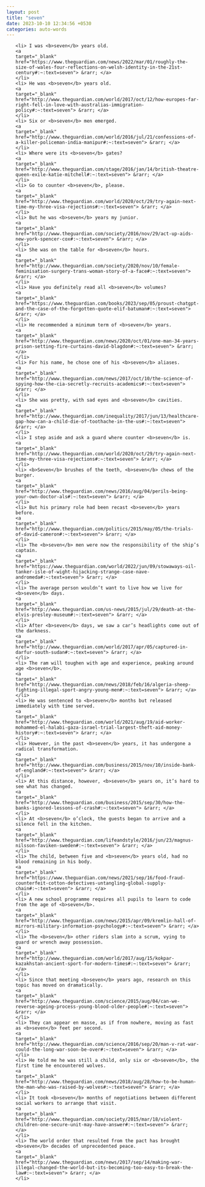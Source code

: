 ```yaml
---
layout: post
title: "seven"
date: 2023-10-10 12:34:56 +0530
categories: auto-words
---
```

<ol>

    <li> I was <b>seven</b> years old.
    <a 
    target="_blank" 
    href="https://www.theguardian.com/news/2022/mar/01/roughly-the-size-of-wales-four-reflections-on-welsh-identity-in-the-21st-century#:~:text=seven"> &rarr; </a>
    </li>
    <li> He was <b>seven</b> years old.
    <a 
    target="_blank" 
    href="http://www.theguardian.com/world/2017/oct/12/how-europes-far-right-fell-in-love-with-australias-immigration-policy#:~:text=seven"> &rarr; </a>
    </li>
    <li> Six or <b>seven</b> men emerged.
    <a 
    target="_blank" 
    href="http://www.theguardian.com/world/2016/jul/21/confessions-of-a-killer-policeman-india-manipur#:~:text=seven"> &rarr; </a>
    </li>
    <li> Where were its <b>seven</b> gates?
    <a 
    target="_blank" 
    href="http://www.theguardian.com/stage/2016/jan/14/british-theatre-queen-exile-katie-mitchell#:~:text=seven"> &rarr; </a>
    </li>
    <li> Go to counter <b>seven</b>, please.
    <a 
    target="_blank" 
    href="http://www.theguardian.com/world/2020/oct/29/try-again-next-time-my-three-visa-rejections#:~:text=seven"> &rarr; </a>
    </li>
    <li> But he was <b>seven</b> years my junior.
    <a 
    target="_blank" 
    href="http://www.theguardian.com/society/2016/nov/29/act-up-aids-new-york-spencer-cox#:~:text=seven"> &rarr; </a>
    </li>
    <li> She was on the table for <b>seven</b> hours.
    <a 
    target="_blank" 
    href="http://www.theguardian.com/society/2020/nov/10/female-feminisation-surgery-trans-woman-story-of-a-face#:~:text=seven"> &rarr; </a>
    </li>
    <li> Have you definitely read all <b>seven</b> volumes?
    <a 
    target="_blank" 
    href="https://www.theguardian.com/books/2023/sep/05/proust-chatgpt-and-the-case-of-the-forgotten-quote-elif-batuman#:~:text=seven"> &rarr; </a>
    </li>
    <li> He recommended a minimum term of <b>seven</b> years.
    <a 
    target="_blank" 
    href="http://www.theguardian.com/news/2020/oct/01/one-man-34-years-prison-setting-fire-curtains-david-blagdon#:~:text=seven"> &rarr; </a>
    </li>
    <li> For his name, he chose one of his <b>seven</b> aliases.
    <a 
    target="_blank" 
    href="http://www.theguardian.com/news/2017/oct/10/the-science-of-spying-how-the-cia-secretly-recruits-academics#:~:text=seven"> &rarr; </a>
    </li>
    <li> She was pretty, with sad eyes and <b>seven</b> cavities.
    <a 
    target="_blank" 
    href="http://www.theguardian.com/inequality/2017/jun/13/healthcare-gap-how-can-a-child-die-of-toothache-in-the-us#:~:text=seven"> &rarr; </a>
    </li>
    <li> I step aside and ask a guard where counter <b>seven</b> is.
    <a 
    target="_blank" 
    href="http://www.theguardian.com/world/2020/oct/29/try-again-next-time-my-three-visa-rejections#:~:text=seven"> &rarr; </a>
    </li>
    <li> <b>Seven</b> brushes of the teeth, <b>seven</b> chews of the burger.
    <a 
    target="_blank" 
    href="http://www.theguardian.com/news/2016/aug/04/perils-being-your-own-doctor-als#:~:text=seven"> &rarr; </a>
    </li>
    <li> But his primary role had been recast <b>seven</b> years before.
    <a 
    target="_blank" 
    href="http://www.theguardian.com/politics/2015/may/05/the-trials-of-david-cameron#:~:text=seven"> &rarr; </a>
    </li>
    <li> The <b>seven</b> men were now the responsibility of the ship’s captain.
    <a 
    target="_blank" 
    href="https://www.theguardian.com/world/2022/jun/09/stowaways-oil-tanker-isle-of-wight-hijacking-strange-case-nave-andromeda#:~:text=seven"> &rarr; </a>
    </li>
    <li> The average person wouldn’t want to live how we live for <b>seven</b> days.
    <a 
    target="_blank" 
    href="http://www.theguardian.com/us-news/2015/jul/29/death-at-the-elvis-presley-museum#:~:text=seven"> &rarr; </a>
    </li>
    <li> After <b>seven</b> days, we saw a car’s headlights come out of the darkness.
    <a 
    target="_blank" 
    href="http://www.theguardian.com/world/2017/apr/05/captured-in-darfur-south-sudan#:~:text=seven"> &rarr; </a>
    </li>
    <li> The ram will toughen with age and experience, peaking around age <b>seven</b>.
    <a 
    target="_blank" 
    href="http://www.theguardian.com/news/2018/feb/16/algeria-sheep-fighting-illegal-sport-angry-young-men#:~:text=seven"> &rarr; </a>
    </li>
    <li> He was sentenced to <b>seven</b> months but released immediately with time served.
    <a 
    target="_blank" 
    href="http://www.theguardian.com/world/2021/aug/19/aid-worker-mohammed-el-halabi-gaza-israel-trial-largest-theft-aid-money-history#:~:text=seven"> &rarr; </a>
    </li>
    <li> However, in the past <b>seven</b> years, it has undergone a radical transformation.
    <a 
    target="_blank" 
    href="http://www.theguardian.com/business/2015/nov/10/inside-bank-of-england#:~:text=seven"> &rarr; </a>
    </li>
    <li> At this distance, however, <b>seven</b> years on, it’s hard to see what has changed.
    <a 
    target="_blank" 
    href="http://www.theguardian.com/business/2015/sep/30/how-the-banks-ignored-lessons-of-crash#:~:text=seven"> &rarr; </a>
    </li>
    <li> At <b>seven</b> o’clock, the guests began to arrive and a silence fell in the kitchen.
    <a 
    target="_blank" 
    href="http://www.theguardian.com/lifeandstyle/2016/jun/23/magnus-nilsson-faviken-sweden#:~:text=seven"> &rarr; </a>
    </li>
    <li> The child, between five and <b>seven</b> years old, had no blood remaining in his body.
    <a 
    target="_blank" 
    href="https://www.theguardian.com/news/2021/sep/16/food-fraud-counterfeit-cotton-detectives-untangling-global-supply-chain#:~:text=seven"> &rarr; </a>
    </li>
    <li> A new school programme requires all pupils to learn to code from the age of <b>seven</b>.
    <a 
    target="_blank" 
    href="http://www.theguardian.com/news/2015/apr/09/kremlin-hall-of-mirrors-military-information-psychology#:~:text=seven"> &rarr; </a>
    </li>
    <li> The <b>seven</b> other riders slam into a scrum, vying to guard or wrench away possession.
    <a 
    target="_blank" 
    href="http://www.theguardian.com/world/2017/aug/15/kokpar-kazakhstan-ancient-sport-for-modern-times#:~:text=seven"> &rarr; </a>
    </li>
    <li> Since that meeting <b>seven</b> years ago, research on this topic has moved on dramatically.
    <a 
    target="_blank" 
    href="http://www.theguardian.com/science/2015/aug/04/can-we-reverse-ageing-process-young-blood-older-people#:~:text=seven"> &rarr; </a>
    </li>
    <li> They can appear en masse, as if from nowhere, moving as fast as <b>seven</b> feet per second.
    <a 
    target="_blank" 
    href="http://www.theguardian.com/science/2016/sep/20/man-v-rat-war-could-the-long-war-soon-be-over#:~:text=seven"> &rarr; </a>
    </li>
    <li> He told me he was still a child, only six or <b>seven</b>, the first time he encountered wolves.
    <a 
    target="_blank" 
    href="http://www.theguardian.com/news/2018/aug/28/how-to-be-human-the-man-who-was-raised-by-wolves#:~:text=seven"> &rarr; </a>
    </li>
    <li> It took <b>seven</b> months of negotiations between different social workers to arrange that visit.
    <a 
    target="_blank" 
    href="http://www.theguardian.com/society/2015/mar/18/violent-children-one-secure-unit-may-have-answer#:~:text=seven"> &rarr; </a>
    </li>
    <li> The world order that resulted from the pact has brought <b>seven</b> decades of unprecedented peace.
    <a 
    target="_blank" 
    href="http://www.theguardian.com/news/2017/sep/14/making-war-illegal-changed-the-world-but-its-becoming-too-easy-to-break-the-law#:~:text=seven"> &rarr; </a>
    </li>